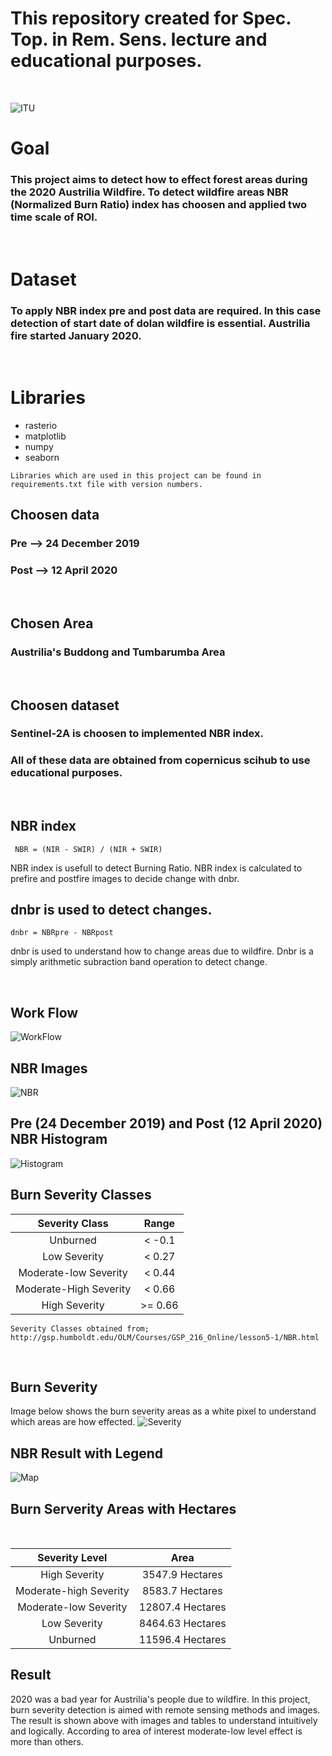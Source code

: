 # This repository created for Spec. Top. in Rem. Sens. lecture and educational purposes.
</br>

![ITU](images/itu.jpg 'ITU')

# Goal
### This project aims to detect how to effect forest areas during the 2020 Austrilia Wildfire. To detect wildfire areas NBR (Normalized Burn Ratio) index has choosen and applied two time scale of ROI. 
</br>

# Dataset

### To apply NBR index pre and post data are required. In this case detection of start date of dolan wildfire is essential. Austrilia fire started January 2020.

<br>

# Libraries

- rasterio
- matplotlib
- numpy
- seaborn

```
Libraries which are used in this project can be found in requirements.txt file with version numbers.
```

## Choosen data
### Pre  -->  24 December 2019
### Post -->  12 April 2020
</br>

## Chosen Area
### Austrilia's Buddong and Tumbarumba Area

<br>

## Choosen dataset
### Sentinel-2A is choosen to implemented NBR index.
### All of these data are obtained from copernicus scihub to use educational purposes.
</br>


## NBR index
```
 NBR = (NIR - SWIR) / (NIR + SWIR)
```

NBR index is usefull to detect Burning Ratio. NBR index is calculated to prefire and postfire images to decide change with dnbr.
</br>

## dnbr is used to detect changes.
```
dnbr = NBRpre - NBRpost
```
dnbr is used to understand how to change areas due to wildfire. Dnbr is a simply arithmetic subraction band operation to detect change.


<br>

## Work Flow
![WorkFlow](images/workflow.png 'WorkFlow')


## NBR Images
![NBR](images/NBR.png 'NBR')


## Pre (24 December 2019) and Post (12 April 2020) NBR Histogram

![Histogram](images/hist.png 'Histogram')

## Burn Severity Classes

| Severity Class | Range |
| :------------: | :---:|
|Unburned | < -0.1|
|Low Severity| < 0.27|
|Moderate-low Severity| < 0.44|
|Moderate-High Severity| < 0.66|
|High Severity| >= 0.66|

```
Severity Classes obtained from;
http://gsp.humboldt.edu/OLM/Courses/GSP_216_Online/lesson5-1/NBR.html
```
<br>

## Burn Severity
Image below shows the burn severity areas as a white pixel to understand which areas are how effected.
![Severity](images/burn_severity.png 'Severity')


## NBR Result with Legend
![Map](images/burn_result.png 'Result')

## Burn Serverity Areas with Hectares
<br>

| Severity Level | Area |
| :----: | :-:|
| High Severity | 3547.9 Hectares |
| Moderate-high Severity | 8583.7 Hectares |
| Moderate-low Severity | 12807.4 Hectares |
| Low Severity | 8464.63 Hectares |
| Unburned | 11596.4 Hectares |

## Result

2020 was a bad year for Austrilia's people due to wildfire. In this project, burn severity detection is aimed with remote sensing methods and images. The result is shown above with images and tables to understand intuitively and logically. According to area of interest moderate-low level effect is more than others.
